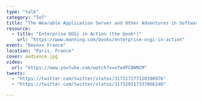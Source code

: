 ```yaml
---
type: "talk"
category: "IoT"
title: "The Wearable Application Server and Other Adventures in Software Engineering"
resource:
  - title: "Enterprise OGSi in Action (the book!)"
    url: "https://www.manning.com/books/enterprise-osgi-in-action"
event: "Devoxx France"
location: "Paris, France"
cover: audience.jpg
video:
  url: "https://www.youtube.com/watch?v=e7e4PC0WNCM"
tweets:
  - "https://twitter.com/twitter/status/317317277110398976"
  - "https://twitter.com/twitter/status/317320117337866240"

---
```

